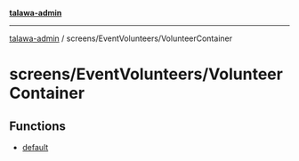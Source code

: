 [**talawa-admin**](../../../README.md)

***

[talawa-admin](../../../modules.md) / screens/EventVolunteers/VolunteerContainer

# screens/EventVolunteers/VolunteerContainer

## Functions

- [default](functions/default.md)
